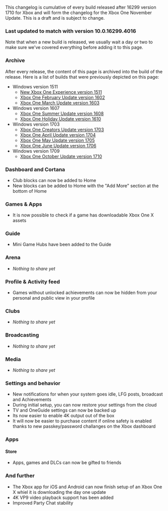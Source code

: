 
This changelog is cumulative of every build released after 16299 version 1710 for Xbox and will form the changelog for the Xbox One November Update. This is a draft and is subject to change.

### Last updated to match with version 10.0.16299.4016
Note that when a new build is released, we usually wait a day or two to make sure we've covered everything before adding it to this page.

<!--
### No update in preview
Xbox currently has no update in any of its preview rings, so we don't have anything to show you here.
-->

### Archive
After every release, the content of this page is archived into the build of the release. Here is a list of builds that were previously depicted on this page:

- Windows version 1511
    - [New Xbox One Experience version 1511](https://changewindows.org/build/10586/xbox#1094)
    - [Xbox One February Update version 1602](https://changewindows.org/build/10586/xbox#1100)
    - [Xbox One March Update version 1603](https://changewindows.org/build/10586/xbox#1006)
- Windows version 1607
    - [Xbox One Summer Update version 1608](https://changewindows.org/build/14393/xbox#1018)
    - [Xbox One Holiday Update version 1610](https://changewindows.org/build/14393/xbox#2123)
- Windows version 1703
    - [Xbox One Creators Update version 1703](https://changewindows.org/build/15063/xbox#1005)
    - [Xbox One April Update version 1704](https://changewindows.org/build/15063/xbox#2019)
    - [Xbox One May Update version 1705](https://changewindows.org/build/15063/xbox#3054)
    - [Xbox One June Update version 1706](https://changewindows.org/build/15063/xbox#4082)
- Windows version 1709
    - [Xbox One October Update version 1710](https://changewindows.org/build/16299/xbox#3031)

### Dashboard and Cortana
- Club blocks can now be added to Home
- New blocks can be added to Home with the "Add More" section at the bottom of Home

### Games & Apps
- It is now possible to check if a game has downloadable Xbox One X assets

### Guide
- Mini Game Hubs have been added to the Guide

### Arena
- _Nothing to share yet_

### Profile & Activity feed
- Games without unlocked achievements can now be hidden from your personal and public view in your profile

### Clubs
- _Nothing to share yet_

### Broadcasting
- _Nothing to share yet_

### Media
- _Nothing to share yet_

### Settings and behavior
- New notifications for when your system goes idle, LFG posts, broadcast and Achievements
- During initial setup, you can now restore your settings from the cloud
- TV and OneGuide settings can now be backed up
- Its now easier to enable 4K output out of the box
- It will now be easier to purchase content if online safety is enabled thanks to new passkey/password challanges on the Xbox dashboard

### Apps
#### Store
- Apps, games and DLCs can now be gifted to friends

### And further
- The Xbox app for iOS and Android can now finish setup of an Xbox One X whiel it is downloading the day one update
- 4K VP9 video playback support has been added
- Improved Party Chat stability